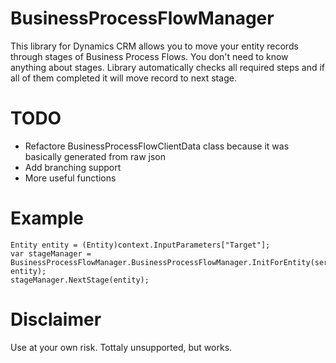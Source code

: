 # BusinessProcessFlowManager
This library for Dynamics CRM allows you to move your entity records through stages of Business Process Flows. You don't need to know anything about stages. Library automatically checks all required steps and if all of them completed it will move record to next stage.

# TODO
* Refactore BusinessProcessFlowClientData class because it was basically generated from raw json
* Add branching support
* More useful functions

# Example

```
Entity entity = (Entity)context.InputParameters["Target"];
var stageManager = BusinessProcessFlowManager.BusinessProcessFlowManager.InitForEntity(service, entity);
stageManager.NextStage(entity);
```


# Disclaimer

Use at your own risk. Tottaly unsupported, but works.
